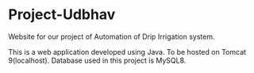 # Project-Udbhav
Website for our project of Automation of Drip Irrigation system.

This is a web application developed using Java. 
To be hosted on Tomcat 9(localhost). 
Database used in this project is MySQL8.
